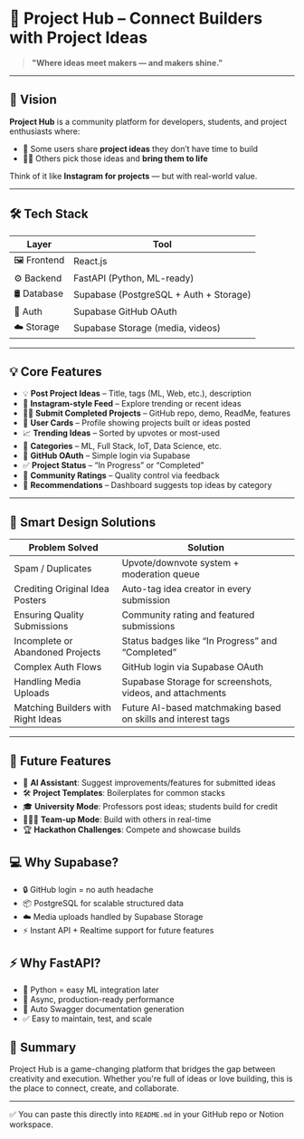 # 🧠 Project Hub – Connect Builders with Project Ideas

> **"Where ideas meet makers — and makers shine."**

---

## 🎯 Vision

**Project Hub** is a community platform for developers, students, and project enthusiasts where:

- 🧠 Some users share **project ideas** they don’t have time to build  
- 👨‍💻 Others pick those ideas and **bring them to life**

Think of it like **Instagram for projects** — but with real-world value.

---

## 🛠️ Tech Stack

| Layer     | Tool                                   |
|-----------|----------------------------------------|
| 🖼️ Frontend | React.js                               |
| ⚙️ Backend  | FastAPI (Python, ML-ready)              |
| 🛢️ Database | Supabase (PostgreSQL + Auth + Storage) |
| 🔐 Auth    | Supabase GitHub OAuth                   |
| ☁️ Storage | Supabase Storage (media, videos)        |

---

## 💡 Core Features

- 💡 **Post Project Ideas** – Title, tags (ML, Web, etc.), description
- 📱 **Instagram-style Feed** – Explore trending or recent ideas
- 🧑‍💻 **Submit Completed Projects** – GitHub repo, demo, ReadMe, features
- 🪪 **User Cards** – Profile showing projects built or ideas posted
- 📈 **Trending Ideas** – Sorted by upvotes or most-used
- 📂 **Categories** – ML, Full Stack, IoT, Data Science, etc.
- 🔐 **GitHub OAuth** – Simple login via Supabase
- ✅ **Project Status** – “In Progress” or “Completed”
- 🌟 **Community Ratings** – Quality control via feedback
- 🎯 **Recommendations** – Dashboard suggests top ideas by category

---

## 🧠 Smart Design Solutions

| Problem Solved                       | Solution                                                                 |
|-------------------------------------|--------------------------------------------------------------------------|
| Spam / Duplicates                   | Upvote/downvote system + moderation queue                                |
| Crediting Original Idea Posters     | Auto-tag idea creator in every submission                                |
| Ensuring Quality Submissions        | Community rating and featured submissions                                |
| Incomplete or Abandoned Projects    | Status badges like “In Progress” and “Completed”                         |
| Complex Auth Flows                  | GitHub login via Supabase OAuth                                          |
| Handling Media Uploads              | Supabase Storage for screenshots, videos, and attachments                |
| Matching Builders with Right Ideas  | Future AI-based matchmaking based on skills and interest tags            |

---

## 🚀 Future Features

- 🧠 **AI Assistant**: Suggest improvements/features for submitted ideas
- 🛠️ **Project Templates**: Boilerplates for common stacks
- 🎓 **University Mode**: Professors post ideas; students build for credit
- 🧑‍🤝‍🧑 **Team-up Mode**: Build with others in real-time
- 🏆 **Hackathon Challenges**: Compete and showcase builds

## 💻 Why Supabase?

-    🔒 GitHub login = no auth headache
-   📦 PostgreSQL for scalable structured data
 -   ☁️ Media uploads handled by Supabase Storage
  -  ⚡ Instant API + Realtime support for future features

## ⚡ Why FastAPI?

   - 🧠 Python = easy ML integration later
 -   🚀 Async, production-ready performance
  -  🧪 Auto Swagger documentation generation
   - ✅ Easy to maintain, test, and scale

## 📍 Summary

Project Hub is a game-changing platform that bridges the gap between creativity and execution. Whether you're full of ideas or love building, this is the place to connect, create, and collaborate.

---

✅ You can paste this directly into `README.md` in your GitHub repo or Notion workspace.
